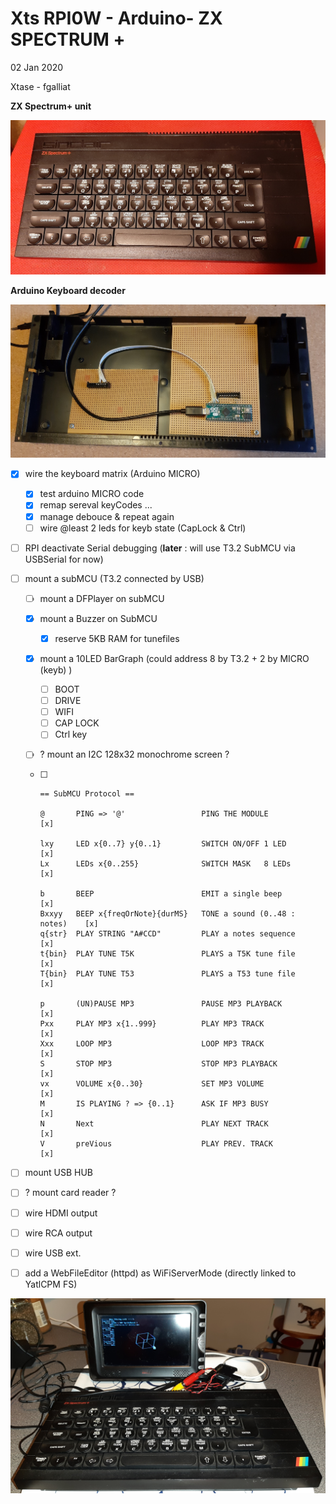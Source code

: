 # Xts RPI0W - Arduino- ZX SPECTRUM +

02 Jan 2020

Xtase - fgalliat



**ZX Spectrum+ unit**

![ZX Spectrum+ unit](zxspec.jpg)



**Arduino Keyboard decoder**

![ZX Spectrum+ unit](zxs_arduinokb.jpg)



- [x] wire the keyboard matrix (Arduino MICRO)
  - [x] test arduino MICRO code
  - [x] remap sereval keyCodes ...
  - [x] manage debouce & repeat again
  - [ ] wire @least 2 leds for keyb state (CapLock & Ctrl)
- [ ] RPI deactivate Serial debugging (**later** : will use T3.2 SubMCU via USBSerial for now)
- [ ] mount a subMCU (T3.2 connected by USB)
  - [ ] mount a DFPlayer on subMCU
  
  - [x] mount a Buzzer on SubMCU
    
    - [x] reserve 5KB RAM for tunefiles
    
  - [x] mount a 10LED BarGraph (could address 8 by T3.2 + 2 by MICRO (keyb) )
    - [ ] BOOT
    - [ ] DRIVE
    - [ ] WIFI
    - [ ] CAP LOCK
    - [ ] Ctrl key
    
  - [ ] ? mount an I2C 128x32 monochrome screen ?
  
  - [ ] ```
    == SubMCU Protocol ==
    
    @		PING => '@'					PING THE MODULE					[x]
    
    lxy		LED x{0..7} y{0..1}			SWITCH ON/OFF 1 LED				[x]
    Lx		LEDs x{0..255}				SWITCH MASK   8 LEDs			[x]
    
    b		BEEP						EMIT a single beep				[x]
    Bxxyy	BEEP x{freqOrNote}{durMS}	TONE a sound (0..48 : notes)    [x]
    q{str}	PLAY STRING "A#CCD"			PLAY a notes sequence           [x]
    t{bin}  PLAY TUNE T5K				PLAYS a T5K tune file           [x]
    T{bin}  PLAY TUNE T53				PLAYS a T53 tune file           [x]
    
    p		(UN)PAUSE MP3				PAUSE MP3 PLAYBACK           	[x]
    Pxx		PLAY MP3 x{1..999}			PLAY MP3 TRACK           		[x]
    Xxx		LOOP MP3					LOOP MP3 TRACK           		[x]
    S		STOP MP3					STOP MP3 PLAYBACK           	[x]
    vx		VOLUME x{0..30}				SET MP3 VOLUME           		[x]
    M		IS PLAYING ? => {0..1}		ASK IF MP3 BUSY                 [x]
    N		Next						PLAY NEXT TRACK                 [x]
    V		preVious					PLAY PREV. TRACK           		[x]
    
    ```
  
- [ ] mount USB HUB
- [ ] ? mount card reader ?
- [ ] wire HDMI output
- [ ] wire RCA output
- [ ] wire USB ext.

- [ ] add a WebFileEditor (httpd) as WiFiServerMode (directly linked to YatlCPM FS)

![ZXts unit](./zxts_cube.jpg)